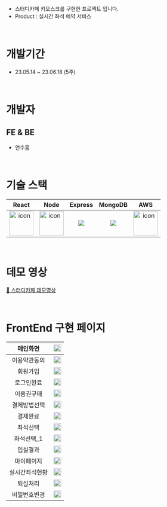 - 스터디카페 키오스크를 구현한 프로젝트 입니다.
- Product : 실시간 좌석 예약 서비스

</br>


# 개발기간
- 23.05.14 ~ 23.06.18 (5주)
</br>

# 개발자
## FE & BE
- 연수흠
</br>

# 기술 스택

|React|Node|Express|MongoDB|AWS|
| :--: | :--: | :--: | :--: | :--: |
| <img src="https://techstack-generator.vercel.app/react-icon.svg" alt="icon" width="65" height="65" /> | <img src="https://techstack-generator.vercel.app/nginx-icon.svg" alt="icon" width="65" height="65" /> | <img src="https://img.shields.io/badge/express-000000?style=for-the-badge&logo=express&logoColor=white"> | <img src="https://img.shields.io/badge/mongoDB-47A248?style=for-the-badge&logo=MongoDB&logoColor=white"> | <img src="https://techstack-generator.vercel.app/aws-icon.svg" alt="icon" width="65" height="65" />
</br>

# 데모 영상
<a href="#">🔗 스터디카페 데모영상 </a>

</br>


# FrontEnd 구현 페이지


| 메인화면 | <img width=100% src="./images/메인화면.png"> | 
| :--: | :--: |
| 이용약관동의 | <img width=100% src="./images/이용약관동의.png"> |
| 회원가입 | <img width=100% src="./images/회원가입.png"> |
| 로그인완료 | <img width=100% src="./images/로그인완료.png"> |
| 이용권구매 | <img width=100% src="./images/이용권구매.png"> |
| 결제방법선택 | <img width=100% src="./images/결제방법선택.png"> |
| 결제완료 | <img width=100% src="./images/결제완료"> |
| 좌석선택 | <img width=100% src="./images/좌석선택.png"> |
| 좌석선택_1 | <img width=100% src="./images/좌석선택_1.png"> |
| 입실결과 | <img width=100% src="./images/입실결과.png"> |
| 마이페이지 | <img width=100% src="./images/마이페이지.png"> |
| 실시간좌석현황 | <img width=100% src="./images/실시간좌석현황.png"> |
| 퇴실처리 | <img width=100% src="./images/퇴실처리.png"> |
| 비밀번호변경 | <img width=100% src="./images/비밀번호변경.png"> |
